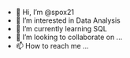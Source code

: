 - 👋 Hi, I’m @spox21
- 👀 I’m interested in Data Analysis 
- 🌱 I’m currently learning SQL
- 💞️ I’m looking to collaborate on ...
- 📫 How to reach me ...

<!---
spox21/spox21 is a ✨ special ✨ repository because its `README.md` (this file) appears on your GitHub profile.
You can click the Preview link to take a look at your changes.
--->

